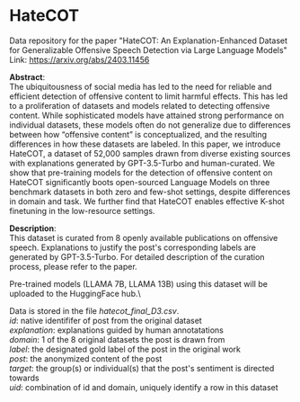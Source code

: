 # HateCOT
Data repository for the paper "HateCOT: An Explanation-Enhanced Dataset for Generalizable Offensive Speech Detection via Large Language Models"
Link: https://arxiv.org/abs/2403.11456

**Abstract**:\
The ubiquitousness of social media has led to the need for reliable and efficient detection of offensive content to limit harmful effects. This has led to a proliferation of datasets and models related to detecting offensive content. While sophisticated models have attained strong performance on individual datasets, these models often do not generalize due to differences between how “offensive content” is conceptualized, and the resulting differences in how these datasets are labeled. In this paper, we introduce HateCOT, a dataset of 52,000 samples drawn from diverse existing sources with explanations generated by GPT-3.5-Turbo and human-curated. We show that pre-training models for the detection of offensive content on HateCOT significantly boots open-sourced Language Models on three benchmark datasets in both zero and few-shot settings, despite differences in domain and task. We further find that HateCOT enables effective K-shot finetuning in the low-resource settings.

**Description**:\
This dataset is curated from 8 openly available publications on offensive speech. 
Explanations to justify the post's corresponding labels are generated by GPT-3.5-Turbo. 
For detailed description of the curation process, please refer to the paper.

Pre-trained models (LLAMA 7B, LLAMA 13B) using this dataset will be uploaded to the HuggingFace hub.\

Data is stored in the file *hatecot_final_D3.csv*. \
*id*: native identififer of post from the original dataset \
*explanation*: explanations guided by human annotatations \
*domain*: 1 of the 8 original datasets the post is drawn from  \
*label*: the designated gold label of the post in the original work \
*post*: the anonymized content of the post \
*target*: the group(s) or individual(s) that the post's sentiment is directed towards \
*uid*: combination of id and domain, uniquely identify a row in this dataset 
